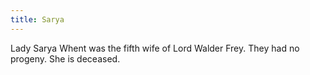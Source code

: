 ```yaml
---
title: Sarya
---
```


Lady Sarya Whent was the fifth wife of Lord Walder Frey. They had no progeny. She is deceased.


